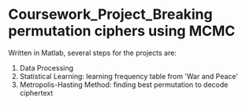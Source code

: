 # Coursework_Project_Breaking permutation ciphers using MCMC
Written in Matlab, several steps for the projects are:
1. Data Processing
2. Statistical Learning: learning frequency table from 'War and Peace'
3. Metropolis-Hasting Method: finding best permutation to decode ciphertext
